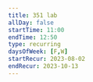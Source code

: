 ```yaml
---
title: 351 lab
allDay: false
startTime: 11:00
endTime: 12:50
type: recurring
daysOfWeek: [F,W]
startRecur: 2023-08-02
endRecur: 2023-10-13
---
```

